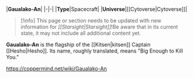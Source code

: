 |**Gaualako-An**|
|-|-|
|**Type**|Spacecraft|
|**Universe**|[[Cytoverse\|Cytoverse]]|

> [!info] This page or section needs to be updated with new information for *[[Starsight\|Starsight]]*!Be aware that in its current state, it may not include all additional content yet.

**Gaualako-An** is the flagship of the [[Kitsen\|kitsen]] Captain [[Hesho\|Hesho]]. Its name, roughly translated, means "Big Enough to Kill You."



https://coppermind.net/wiki/Gaualako-An